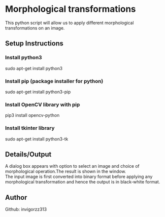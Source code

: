 # Morphological transformations
This python script will allow us to apply different morphological transformations on an image.

## Setup Instructions
### Install python3
sudo apt-get install python3
### Install pip (package installer for python)
sudo apt-get install python3-pip
### Install OpenCV library with pip
pip3 install opencv-python
### Install tkinter library
sudo apt-get install python3-tk

## Details/Output
A dialog box appears with option to select an image and choice of morphological operation.The result is shown in the window.  
The input image is first converted into binary format before applying any morphological transformation and hence the output is in black-white format.

## Author
Github: invigorzz313